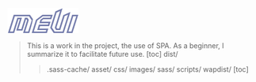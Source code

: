 ![Alt text](uploadfile/logo.png)
> This is a work in the project, the use of SPA. As a beginner, I summarize it to facilitate future use.
[toc]
>dist/
>>.sass-cache/
>>asset/
>>css/
>>images/
>>sass/
>>scripts/
>>wapdist/
[toc]
